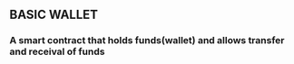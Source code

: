## BASIC WALLET 

### A smart contract that holds funds(wallet) and allows transfer and receival of funds
